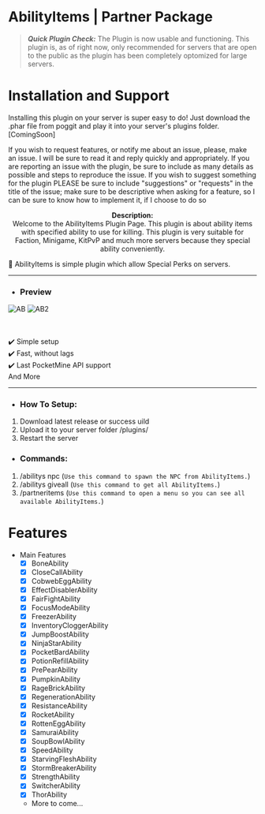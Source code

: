 # AbilityItems | Partner Package
> __*Quick Plugin Check:*__ The Plugin is now usable and functioning. This plugin is, as of right now, only recommended for servers that are open to the public as the plugin has been completely optomized for large servers.

# Installation and Support
Installing this plugin on your server is super easy to do! Just download the .phar file from poggit and play it into your server's plugins folder. [ComingSoon]

If you wish to request features, or notify me about an issue, please, make an issue. I will be sure to read it and reply quickly and appropriately. If you are reporting an issue with the plugin, be sure to include as many details as possible and steps to reproduce the issue. If you wish to suggest something for the plugin PLEASE be sure to include "suggestions" or "requests" in the title of the issue; make sure to be descriptive when asking for a feature, so I can be sure to know how to implement it, if I choose to do so

<p align="center">
  <b>Description:</b><br>
Welcome to the AbilityItems Plugin Page. This plugin is about ability items with specified ability  to use for killing. This plugin is very suitable for Faction, Minigame, KitPvP and much more servers because they special ability conveniently.

🦅 AbilityItems is simple plugin which allow Special Perks on servers.

---

- <h3>Preview</h3>
![AB](https://user-images.githubusercontent.com/62724481/175437067-c0fd2a0f-86fe-493d-9887-242971dc6756.png)
![AB2](https://user-images.githubusercontent.com/62724481/175437073-db3e4ecf-de45-439d-ab01-7cbe4925329f.png)

</a>
    <br><br>
     ✔️ Simple setup
    <br>
    ✔️ Fast, without lags
    <br>
    ✔️ Last PocketMine API support
    <br>
    And More
    <br>
    
</div>

---

- <h3>How To Setup:</h3>
 1. Download latest release or success uild
 2. Upload it to your server folder /plugins/
 3. Restart the server

-  <h3>Commands:</h3>
1. /abilitys npc (`Use this command to spawn the NPC from AbilityItems.`)
2. /abilitys giveall (`Use this command to get all AbilityItems.`)
3. /partneritems (`Use this command to open a menu so you can see all available AbilityItems.`)

# Features
- Main Features
  - [X] BoneAbility
  - [X] CloseCallAbility
  - [X] CobwebEggAbility
  - [X] EffectDisablerAbility
  - [X] FairFightAbility
  - [X] FocusModeAbility
  - [X] FreezerAbility
  - [X] InventoryCloggerAbility
  - [X] JumpBoostAbility
  - [X] NinjaStarAbility
  - [X] PocketBardAbility
  - [X] PotionRefillAbility
  - [X] PrePearAbility
  - [X] PumpkinAbility
  - [X] RageBrickAbility
  - [X] RegenerationAbility
  - [X] ResistanceAbility
  - [X] RocketAbility
  - [X] RottenEggAbility
  - [X] SamuraiAbility
  - [X] SoupBowlAbility
  - [X] SpeedAbility
  - [X] StarvingFleshAbility
  - [X] StormBreakerAbility
  - [X] StrengthAbility
  - [X] SwitcherAbility
  - [X] ThorAbility
  - More to come...
